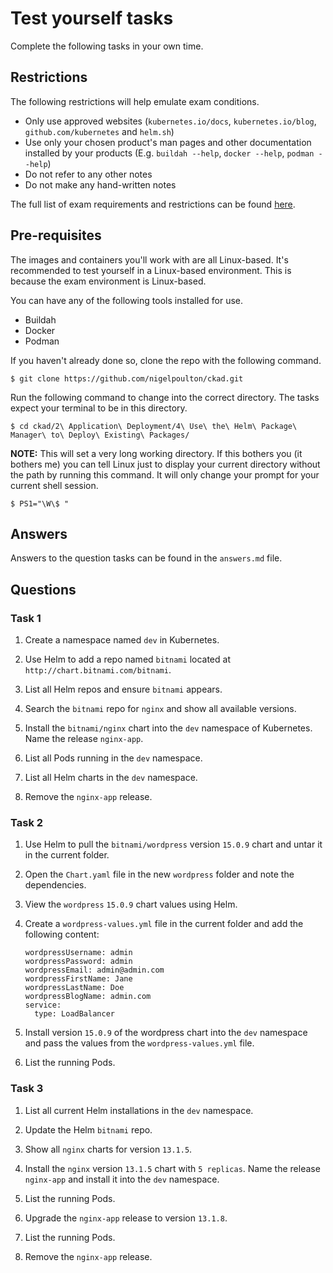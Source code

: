 # Test yourself tasks

Complete the following tasks in your own time.

## Restrictions

The following restrictions will help emulate exam conditions.

- Only use approved websites (`kubernetes.io/docs`, `kubernetes.io/blog`, `github.com/kubernetes` and `helm.sh`)
- Use only your chosen product's man pages and other documentation installed by your products (E.g. `buildah --help`, `docker --help`, `podman --help`)
- Do not refer to any other notes
- Do not make any hand-written notes

The full list of exam requirements and restrictions can be found [here](https://docs.linuxfoundation.org/tc-docs/certification/lf-candidate-handbook/exam-rules-and-policies).

## Pre-requisites

The images and containers you'll work with are all Linux-based. It's recommended to test yourself in a Linux-based environment. This is because the exam environment is Linux-based.

You can have any of the following tools installed for use.

- Buildah
- Docker
- Podman

If you haven't already done so, clone the repo with the following command.

```
$ git clone https://github.com/nigelpoulton/ckad.git
```

Run the following command to change into the correct directory. The tasks expect your terminal to be in this directory. 

```
$ cd ckad/2\ Application\ Deployment/4\ Use\ the\ Helm\ Package\ Manager\ to\ Deploy\ Existing\ Packages/
```

**NOTE:** This will set a very long working directory. If this bothers you (it bothers me) you can tell Linux just to display your current directory without the path by running this command. It will only change your prompt for your current shell session.

```
$ PS1="\W\$ "
```

## Answers

Answers to the question tasks can be found in the `answers.md` file.

## Questions

### Task 1

1. Create a namespace named `dev` in Kubernetes.

2. Use Helm to add a repo named `bitnami` located at `http://chart.bitnami.com/bitnami`.

3. List all Helm repos and ensure `bitnami` appears.

4. Search the `bitnami` repo for `nginx` and show all available versions.

5. Install the `bitnami/nginx` chart into the `dev` namespace of Kubernetes. Name the release `nginx-app`.

6. List all Pods running in the `dev` namespace.

7. List all Helm charts in the `dev` namespace.

8. Remove the `nginx-app` release.

### Task 2

1. Use Helm to pull the `bitnami/wordpress` version `15.0.9` chart and untar it in the current folder.

2. Open the `Chart.yaml` file in the new `wordpress` folder and note the dependencies.

3. View the `wordpress` `15.0.9` chart values using Helm.

4. Create a `wordpress-values.yml` file in the current folder and add the following content:

    ```
    wordpressUsername: admin 
    wordpressPassword: admin 
    wordpressEmail: admin@admin.com 
    wordpressFirstName: Jane 
    wordpressLastName: Doe 
    wordpressBlogName: admin.com 
    service: 
      type: LoadBalancer
    ```

5. Install version `15.0.9` of the wordpress chart into the `dev` namespace and pass the values from the `wordpress-values.yml` file.

6. List the running Pods.

### Task 3

1. List all current Helm installations in the `dev` namespace.

2. Update the Helm `bitnami` repo.

3. Show all `nginx` charts for version `13.1.5`.

4. Install the `nginx` version `13.1.5` chart with `5 replicas`. Name the release `nginx-app` and install it into the `dev` namespace.

5. List the running Pods.

6. Upgrade the `nginx-app` release to version `13.1.8`.

7. List the running Pods.

8. Remove the `nginx-app` release.

